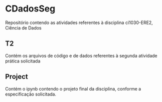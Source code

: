 # CDadosSeg

Repositório contendo as atividades referentes à disciplina ci1030-ERE2, Ciência de Dados

## T2
Contém os arquivos de código e de dados referentes à segunda atividade prática solicitada

## Project
Contém o ipynb contendo o projeto final da disciplina, conforme a especificação solicitada.
